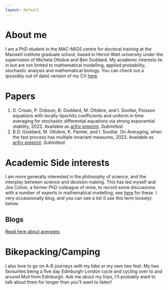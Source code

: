 ```yaml
---
layout: default
---
```

# About me
I am a PhD student in the MAC-MIGS centre for doctoral training at the Maxwell institute graduate school, based in Heriot-Watt university under the supervision of Michela Ottobre and Ben Goddard. My academic interests lie in but are not limited to mathematical modelling, applied probability, stochastic analysis and mathematical biology. You can check out a (possibly out of date) version of my CV [here](./cv.pdf).

# Papers
1.  D. Crisan, P. Dobson, B. Goddard, M. Ottobre, and I. Souttar, Poisson equations
with locally-lipschitz coefficients and uniform in time averaging for stochastic differential
equations via strong exponential stability, 2022. Available as [arXiv preprint](https://arxiv.org/abs/2204.02679). _Submitted_.
1.  B.D. Goddard, M. Ottobre, K. Painter, and I. Souttar. On Averaging,  when the fast process has multiple invariant measures, 2023. Available as [arXiv preprint](https://arxiv.org/abs/2305.04632v1). _Submitted_.

# Academic Side interests
I am more generally interested in the philosophy of science, and the interplay between science and decision making. This has led myself and Joe Colvin, a former PhD colleague of mine, to record some discussions with a number of experts in mathematical modelling, see [here](https://www.youtube.com/channel/UC1hDp_1BRhkcDOJuNzKXZ1A) for these. I very occassionally blog, and you can see a list (I use this term loosely) below.
## Blogs
[Read here about averages](./Ergodicity_of_multiplicity.html)

# Bikepacking/Camping
I also love to go on A-B journeys with my bike or my own two feet. My two favourites being a five day Edinburgh-London cycle and cycling over to and around Mull from Edinburgh. Ask me about my trips, I'll probably want to talk about them for longer than you'll want to listen!



